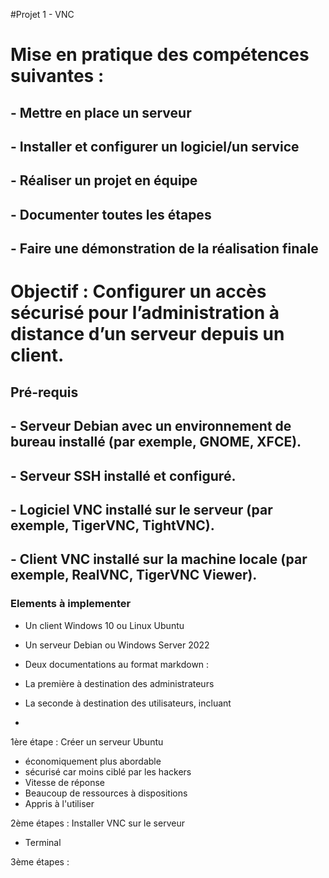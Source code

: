 #Projet 1 - VNC



# Mise en pratique des compétences suivantes :
## - Mettre en place un serveur
## - Installer et configurer un logiciel/un service
## - Réaliser un projet en équipe
## - Documenter toutes les étapes
## - Faire une démonstration de la réalisation finale

# Objectif : **Configurer un accès sécurisé pour l’administration à distance d’un serveur depuis un client.**

## Pré-requis

## - Serveur Debian avec un environnement de bureau installé (par exemple, GNOME, XFCE).
## - Serveur SSH installé et configuré.
## - Logiciel VNC installé sur le serveur (par exemple, TigerVNC, TightVNC).
## - Client VNC installé sur la machine locale (par exemple, RealVNC, TigerVNC Viewer).

### Elements à implementer

- Un client Windows 10 ou Linux Ubuntu
    
- Un serveur Debian ou Windows Server 2022
    
- Deux documentations au format markdown :
    

- La première à destination des administrateurs
    
- La seconde à destination des utilisateurs, incluant
    



*

1ère étape : Créer un serveur Ubuntu 

- économiquement plus abordable
- sécurisé car moins ciblé par les hackers
- Vitesse de réponse
- Beaucoup de ressources à dispositions
- Appris à l'utiliser

2ème étapes : Installer VNC sur le serveur

 - Terminal 

3ème étapes : 
